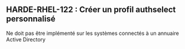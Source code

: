 ## HARDE-RHEL-122 : Créer un profil authselect personnalisé

Ne doit pas être implémenté sur les systèmes connectés à un annuaire Active Directory

